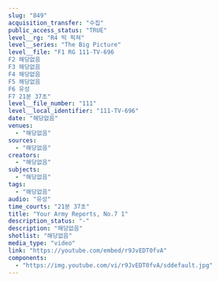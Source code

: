 ```yaml
---
slug: "849"
acquisition_transfer: "수집"
public_access_status: "TRUE"
level__rg: "R4 빅 픽쳐"
level__series: "The Big Picture"
level__file: "F1 RG 111-TV-696
F2 해당없음
F3 해당없음
F4 해당없음
F5 해당없음
F6 유성
F7 21분 37초"
level__file_number: "111"
level__local_identifier: "111-TV-696"
date: "해당없음"
venues: 
  - "해당없음"
sources: 
  - "해당없음"
creators: 
  - "해당없음"
subjects: 
  - "해당없음"
tags: 
  - "해당없음"
audio: "유성"
time_courts: "21분 37초"
title: "Your Army Reports, No.7 1"
description_status: "-"
description: "해당없음"
shotlist: "해당없음"
media_type: "video"
link: "https://youtube.com/embed/r9JvEDT0fvA"
components: 
  - "https://img.youtube.com/vi/r9JvEDT0fvA/sddefault.jpg"
---
```

